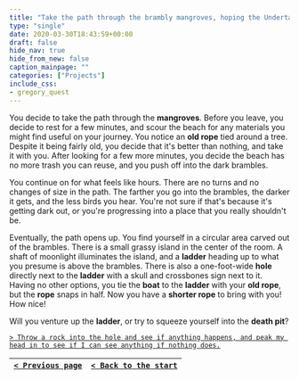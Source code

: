 ```yaml
---
title: "Take the path through the brambly mangroves, hoping the Undertaker was right about the town being to the west."
type: "single"
date: 2020-03-30T18:43:59+00:00
draft: false
hide_nav: true
hide_from_new: false
caption_mainpage: ""
categories: ["Projects"]
include_css:
- gregory_quest
---
```


You decide to take the path through the **mangroves**. Before you leave, you decide to rest for a few minutes, and scour the beach for any materials you might find useful on your journey. You notice an **old rope** tied around a tree. Despite it being fairly old, you decide that it's better than nothing, and take it with you. After looking for a few more minutes, you decide the beach has no more trash you can reuse, and you push off into the dark brambles.

You continue on for what feels like hours. There are no turns and no changes of size in the path. The farther you go into the brambles, the darker it gets, and the less birds you hear. You're not sure if that's because it's getting dark out, or you're progressing into a place that you really shouldn't be.

Eventually, the path opens up. You find yourself in a circular area carved out of the brambles. There is a small grassy island in the center of the room. A shaft of moonlight illuminates the island, and a **ladder** heading up to what you presume is above the brambles. There is also a one-foot-wide **hole** directly next to the **ladder** with a skull and crossbones sign next to it. Having no other options, you tie the **boat** to the **ladder** with your **old rope**, but the **rope** snaps in half. Now you have a **shorter rope** to bring with you! How nice!

Will you venture up the **ladder**, or try to squeeze yourself into the **death pit**?

[``> Throw a rock into the hole and see if anything happens, and peak my head in to see if I can see anything if nothing does.``](../55)

|[``< Previous page``](../53)|[``< Back to the start``](../)|
|---|---|